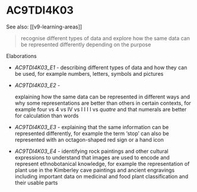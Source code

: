 
# AC9TDI4K03 

See also: [[v9-learning-areas]]

> recognise different types of data and explore how the same data can be represented differently depending on the purpose

Elaborations


- _AC9TDI4K03_E1_ - describing different types of data and how they can be used, for example numbers, letters, symbols and pictures

- _AC9TDI4K03_E2_ - <p>explaining how the same data can be represented in different ways and why some representations are better than others in certain contexts, for example four vs 4 vs IV vs I I I I vs <em>quatre</em> and that numerals are better for calculation than words</p>

- _AC9TDI4K03_E3_ - explaining that the same information can be represented differently, for example the term ‘stop’ can also be represented with an octagon-shaped red sign or a hand icon

- _AC9TDI4K03_E4_ - identifying rock paintings and other cultural expressions to understand that images are used to encode and represent ethnobotanical knowledge, for example the representation of plant use in the Kimberley cave paintings and ancient engravings including important data on medicinal and food plant classification and their usable parts
